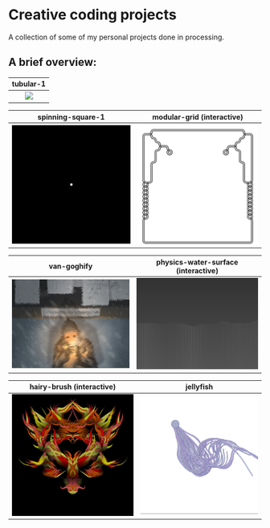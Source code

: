 # Creative coding projects
A collection of some of my personal projects done in processing.
## A brief overview:

tubular-1             | 
:-------------------------:|
<img src="./tubular-1/frames/out.gif" width=300> |


spinning-square-1             |  modular-grid (interactive)
:-------------------------:|:-------------------------:
<img src="./spinning-square-1/frames/out.gif" width=300>  |  <img src="./modularGrid/frame-1245.svg" width=300>

van-goghify                | physics-water-surface (interactive)
:-------------------------:|:-------------------------:
<img src="./van-goghify/Van_Gogh_Lines.PNG" width=300> | <img src="./physics-water-surface/Water_surface.PNG" width=300>

hairy-brush (interactive)                | jellyfish
:-------------------------:|:-------------------------:
<img src="./hairy-brush/Hairy_brush.JPG" width=300> | <img src="./jellyfish/Jellyfish.PNG" width=300>


<!-- for my own reference:
ffmpeg -r 60 -i frame_%03d.png -c:v libx264 -c:a aac -ar 44100 -pix_fmt yuv420p output.mp4

ffmpeg -f image2 -i frame_%3d.png -vf "setpts=0.5*PTS" out.gif

-->